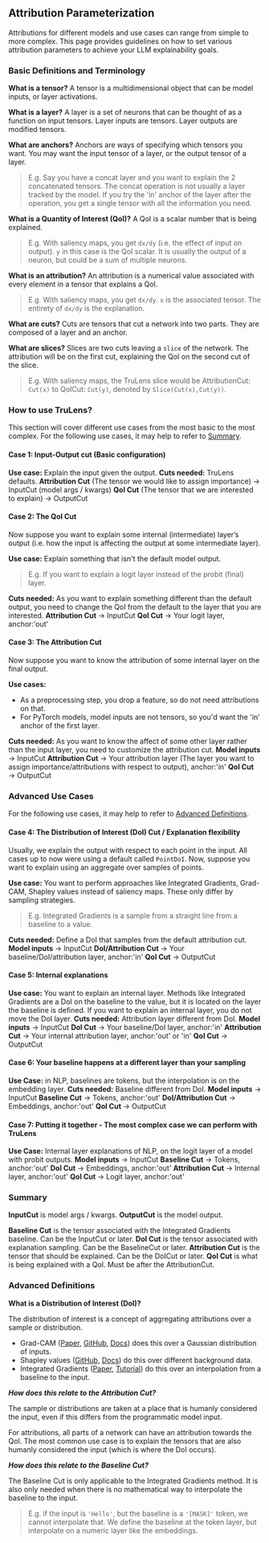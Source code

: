 ## Attribution Parameterization

Attributions for different models and use cases can range from simple to more complex. This page provides guidelines on how to set various attribution parameters to achieve your LLM explainability goals.

### Basic Definitions and Terminology

**What is a tensor?**
A tensor is a multidimensional object that can be model inputs, or layer activations.

**What is a layer?**
A layer is a set of neurons that can be thought of as a function on input tensors. Layer inputs are tensors. Layer outputs are modified tensors.

**What are anchors?**
Anchors are ways of specifying which tensors you want. You may want the input tensor of a layer, or the output tensor of a layer.

> E.g. Say you have a concat layer and you want to explain the 2 concatenated tensors. The concat operation is not usually a layer tracked by the model. If you try the 'in' anchor of the layer after the operation, you get a single tensor with all the information you need.

**What is a Quantity of Interest (QoI)?**
A QoI is a scalar number that is being explained.

> E.g. With saliency maps, you get `dx/dy` (i.e. the effect of input on output). `y` in this case is the QoI scalar. It is usually the output of a neuron, but could be a sum of multiple neurons.

**What is an attribution?**
An attribution is a numerical value associated with every element in a tensor that explains a QoI.

> E.g. With saliency maps, you get `dx/dy`. `x` is the associated tensor. The entirety of `dx/dy` is the explanation.

**What are cuts?**
Cuts are tensors that cut a network into two parts. They are composed of a layer and an anchor.

**What are slices?**
Slices are two cuts leaving a `slice` of the network. The attribution will be on the first cut, explaining the QoI on the second cut of the slice.

> E.g. With saliency maps, the TruLens slice would be AttributionCut: `Cut(x)` to QoICut: `Cut(y)`, denoted by `Slice(Cut(x),Cut(y))`.

### How to use TruLens?

This section will cover different use cases from the most basic to the most complex. For the following use cases, it may help to refer to [Summary](#summary).

#### Case 1: Input-Output cut (Basic configuration)

**Use case:** Explain the input given the output.
**Cuts needed:** TruLens defaults.
**Attribution Cut** (The tensor we would like to assign importance) → InputCut (model args / kwargs)
**QoI Cut** (The tensor that we are interested to explain) → OutputCut

#### Case 2: The QoI Cut

Now suppose you want to explain some internal (intermediate) layer’s output (i.e. how the input is affecting the output at some intermediate layer).

**Use case:** Explain something that isn't the default model output.

> E.g. If you want to explain a logit layer instead of the probit (final) layer.

**Cuts needed:** As you want to explain something different than the default output, you need to change the QoI from the default to the layer that you are interested.
**Attribution Cut** → InputCut
**QoI Cut** → Your logit layer, anchor:'out'

#### Case 3: The Attribution Cut

Now suppose you want to know the attribution of some internal layer on the final output.

**Use cases:**

* As a preprocessing step, you drop a feature, so do not need attributions on that.
* For PyTorch models, model inputs are not tensors, so you'd want the 'in' anchor of the first layer.

**Cuts needed:** As you want to know the affect of some other layer rather than the input layer, you need to customize the attribution cut.
**Model inputs** → InputCut
**Attribution Cut** → Your attribution layer (The layer you want to assign importance/attributions with respect to output), anchor:'in'
**QoI Cut** → OutputCut

### Advanced Use Cases

For the following use cases, it may help to refer to [Advanced Definitions](#advanced-definitions).

#### Case 4: The Distribution of Interest (DoI) Cut / Explanation flexibility

Usually, we explain the output with respect to each point in the input. All cases up to now were using a default called `PointDoI`. Now, suppose you want to explain using an aggregate over samples of points.

**Use case:** You want to perform approaches like Integrated Gradients, Grad-CAM, Shapley values instead of saliency maps. These only differ by sampling strategies.

> E.g. Integrated Gradients is a sample from a straight line from a baseline to a value.

**Cuts needed:** Define a DoI that samples from the default attribution cut.
**Model inputs** → InputCut
**DoI/Attribution Cut** → Your baseline/DoI/attribution layer, anchor:'in'
**QoI Cut** → OutputCut

#### Case 5: Internal explanations

**Use case:** You want to explain an internal layer. Methods like Integrated Gradients are a DoI on the baseline to the value, but it is located on the layer the baseline is defined.
If you want to explain an internal layer, you do not move the DoI layer.
**Cuts needed:** Attribution layer different from DoI.
**Model inputs** → InputCut
**DoI Cut** → Your baseline/DoI layer, anchor:'in'
**Attribution Cut** → Your internal attribution layer, anchor:'out' or 'in'
**QoI Cut** → OutputCut

#### Case 6: Your baseline happens at a different layer than your sampling

**Use Case:** in NLP, baselines are tokens, but the interpolation is on the embedding layer.
**Cuts needed:** Baseline different from DoI.
**Model inputs** → InputCut
**Baseline Cut** → Tokens, anchor:'out'
**DoI/Attribution Cut** → Embeddings, anchor:'out'
**QoI Cut** → OutputCut

#### Case 7: Putting it together - The most complex case we can perform with TruLens

**Use Case:** Internal layer explanations of NLP, on the logit layer of a model with probit outputs.
**Model inputs** → InputCut
**Baseline Cut** → Tokens, anchor:'out'
**DoI Cut** → Embeddings, anchor:'out'
**Attribution Cut** → Internal layer, anchor:'out'
**QoI Cut** → Logit layer, anchor:'out'

### Summary

**InputCut** is model args / kwargs.
**OutputCut** is the model output.

**Baseline Cut** is the tensor associated with the Integrated Gradients baseline. Can be the InputCut or later.
**DoI Cut** is the tensor associated with explanation sampling. Can be the BaselineCut or later.
**Attribution Cut** is the tensor that should be explained. Can be the DoICut or later.
**QoI Cut** is what is being explained with a QoI. Must be after the AttributionCut.

### Advanced Definitions

**What is a Distribution of Interest (DoI)?**

The distribution of interest is a concept of aggregating attributions over a sample or distribution.

* Grad-CAM ([Paper](https://ieeexplore.ieee.org/document/8237336), [GitHub](https://github.com/jacobgil/pytorch-grad-cam), [Docs](https://jacobgil.github.io/pytorch-gradcam-book/introduction.html)) does this over a Gaussian distribution of inputs.
* Shapley values ([GitHub](https://github.com/slundberg/shap), [Docs](https://shap.readthedocs.io/en/latest/)) do this over different background data.
* Integrated Gradients ([Paper](https://arxiv.org/abs/1703.01365), [Tutorial](https://www.tensorflow.org/tutorials/interpretability/integrated_gradients)) do this over an interpolation from a baseline to the input.

***How does this relate to the Attribution Cut?***

The sample or distributions are taken at a place that is humanly considered the input, even if this differs from the programmatic model input.

For attributions, all parts of a network can have an attribution towards the QoI. The most common use case is to explain the tensors that are also humanly considered the input (which is where the DoI occurs).

***How does this relate to the Baseline Cut?***

The Baseline Cut is only applicable to the Integrated Gradients method. It is also only needed when there is no mathematical way to interpolate the baseline to the input.

> E.g. if the input is `'Hello'`, but the baseline is a `'[MASK]'` token, we cannot interpolate that. We define the baseline at the token layer, but interpolate on a numeric layer like the embeddings.
